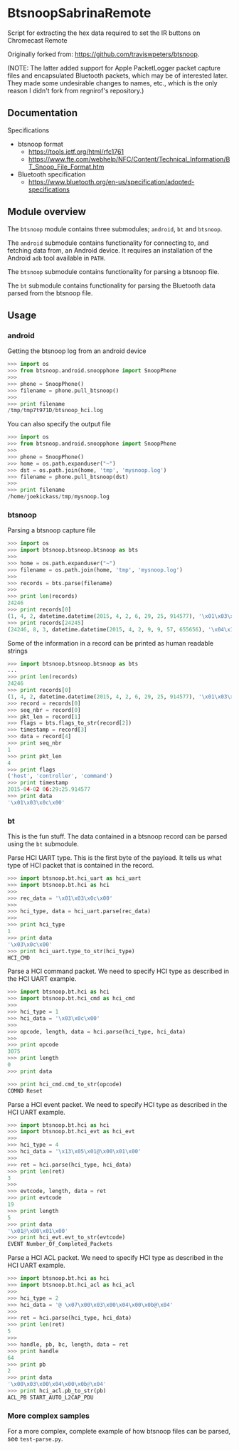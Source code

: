 BtsnoopSabrinaRemote
=======

Script for extracting the hex data required to set the IR buttons on Chromecast Remote

Originally forked from: https://github.com/traviswpeters/btsnoop.

(NOTE: The latter added support for Apple PacketLogger packet capture files and encapsulated Bluetooth packets, which may be of interested later. 
They made some undesirable changes to names, etc., which is the only reason I didn't fork from regnirof's repository.)

Documentation
-------------

Specifications
- btsnoop format
	- https://tools.ietf.org/html/rfc1761
	- https://www.fte.com/webhelp/NFC/Content/Technical_Information/BT_Snoop_File_Format.htm
- Bluetooth specification
	- https://www.bluetooth.org/en-us/specification/adopted-specifications

Module overview
---------------

The `btsnoop` module contains three submodules; `android`, `bt` and `btsnoop`.

The `android` submodule contains functionality for connecting to, and fetching data from, an Android device. It requires an installation of the Android `adb` tool available in `PATH`.

The `btsnoop` submodule contains functionality for parsing a btsnoop file.

The `bt` submodule contains functionality for parsing the Bluetooth data parsed from the btsnoop file.

Usage
-----

### android

Getting the btsnoop log from an android device

```python
>>> import os
>>> from btsnoop.android.snoopphone import SnoopPhone
>>>
>>> phone = SnoopPhone()
>>> filename = phone.pull_btsnoop()
>>>
>>> print filename
/tmp/tmp7t971D/btsnoop_hci.log
```

You can also specify the output file

```python
>>> import os
>>> from btsnoop.android.snoopphone import SnoopPhone
>>>
>>> phone = SnoopPhone()
>>> home = os.path.expanduser("~")
>>> dst = os.path.join(home, 'tmp', 'mysnoop.log')
>>> filename = phone.pull_btsnoop(dst)
>>>
>>> print filename
/home/joekickass/tmp/mysnoop.log
```

### btsnoop

Parsing a btsnoop capture file

```python
>>> import os
>>> import btsnoop.btsnoop.btsnoop as bts
>>>
>>> home = os.path.expanduser("~")
>>> filename = os.path.join(home, 'tmp', 'mysnoop.log')
>>>
>>> records = bts.parse(filename)
>>>
>>> print len(records)
24246
>>> print records[0]
(1, 4, 2, datetime.datetime(2015, 4, 2, 6, 29, 25, 914577), '\x01\x03\x0c\x00')
>>> print records[24245]
(24246, 8, 3, datetime.datetime(2015, 4, 2, 9, 9, 57, 655656), '\x04\x13\x05\x01@\x00\x01\x00')
```

Some of the information in a record can be printed as human readable strings

```python
>>> import btsnoop.btsnoop.btsnoop as bts
...
>>> print len(records)
24246
>>> print records[0]
(1, 4, 2, datetime.datetime(2015, 4, 2, 6, 29, 25, 914577), '\x01\x03\x0c\x00')
>>> record = records[0]
>>> seq_nbr = record[0]
>>> pkt_len = record[1]
>>> flags = bts.flags_to_str(record[2])
>>> timestamp = record[3]
>>> data = record[4]
>>> print seq_nbr
1
>>> print pkt_len
4
>>> print flags
('host', 'controller', 'command')
>>> print timestamp
2015-04-02 06:29:25.914577
>>> print data
'\x01\x03\x0c\x00'
```

### bt

This is the fun stuff. The data contained in a btsnoop record can be parsed using the `bt` submodule.

Parse HCI UART type. This is the first byte of the payload. It tells us what type of HCI packet that is contained in the record.

```python
>>> import btsnoop.bt.hci_uart as hci_uart
>>> import btsnoop.bt.hci as hci
>>>
>>> rec_data = '\x01\x03\x0c\x00'
>>>
>>> hci_type, data = hci_uart.parse(rec_data)
>>>
>>> print hci_type
1
>>> print data
'\x03\x0c\x00'
>>> print hci_uart.type_to_str(hci_type)
HCI_CMD
```

Parse a HCI command packet. We need to specify HCI type as described in the HCI UART  example.

```python
>>> import btsnoop.bt.hci as hci
>>> import btsnoop.bt.hci_cmd as hci_cmd
>>>
>>> hci_type = 1
>>> hci_data = '\x03\x0c\x00'
>>>
>>> opcode, length, data = hci.parse(hci_type, hci_data)
>>> 
>>> print opcode
3075
>>> print length
0
>>> print data

>>> print hci_cmd.cmd_to_str(opcode)
COMND Reset
```

Parse a HCI event packet. We need to specify HCI type as described in the HCI UART example.

```python
>>> import btsnoop.bt.hci as hci
>>> import btsnoop.bt.hci_evt as hci_evt
>>>
>>> hci_type = 4
>>> hci_data = '\x13\x05\x01@\x00\x01\x00'
>>>
>>> ret = hci.parse(hci_type, hci_data)
>>> print len(ret)
3
>>> 
>>> evtcode, length, data = ret
>>> print evtcode
19
>>> print length
5
>>> print data
'\x01@\x00\x01\x00'
>>> print hci_evt.evt_to_str(evtcode)
EVENT Number_Of_Completed_Packets
```

Parse a HCI ACL packet. We need to specify HCI type as described in the HCI UART example.

```python
>>> import btsnoop.bt.hci as hci
>>> import btsnoop.bt.hci_acl as hci_acl
>>>
>>> hci_type = 2
>>> hci_data = '@ \x07\x00\x03\x00\x04\x00\x0b@\x04'
>>>
>>> ret = hci.parse(hci_type, hci_data)
>>> print len(ret)
5
>>>
>>> handle, pb, bc, length, data = ret
>>> print handle
64
>>> print pb
2
>>> print data
'\x00\x03\x00\x04\x00\x0b@\x04'
>>> print hci_acl.pb_to_str(pb)
ACL_PB START_AUTO_L2CAP_PDU
```

### More complex samples
For a more complex, complete example of how btsnoop files can be parsed, see `test-parse.py`.

